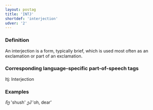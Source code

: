 ```yaml
---
layout: postag
title: 'INTJ'
shortdef: 'interjection'
udver: '2'
---
```


### Definition

An interjection is a form, typically brief, which is used most often as an exclamation or part of an exclamation.


### Corresponding language-specific part-of-speech tags

Itj:	Interjection


### Examples

_ჩუ_ 'shush'
_ეჰ_ 'oh, dear'
<!-- Interlanguage links updated Po 6. listopadu 2023, 21:41:25 CET -->
